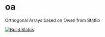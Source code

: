 oa
==

Orthogonal Arrays based on Owen from Statlib

[![Build Status](https://www.travis-ci.org/bertcarnell/oa.svg?branch=master)](https://www.travis-ci.org/bertcarnell/oa)
